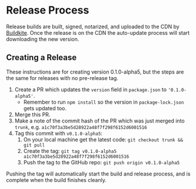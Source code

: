 # Release Process

Release builds are built, signed, notarized, and uploaded to the CDN by [Buildkite](https://buildkite.com/automattic/studio).
Once the release is on the CDN the auto-update process will start downloading the new version.

## Creating a Release

These instructions are for creating version 0.1.0-alpha5, but the steps are the same for releases with no pre-release tag.

1. Create a PR which updates the `version` field in `package.json` to `'0.1.0-alpha5'`.
   - Remember to run `npm install` so the version in `package-lock.json` gets updated too.
2. Merge this PR.
3. Make a note of the commit hash of the PR which was just merged into `trunk`, e.g. `a1c70f3a3be5d28922a48f7f298f6152d6001516`
4. Tag this commit with `v0.1.0-alpha5`:
   1. On your local machine get the latest code: `git checkout trunk && git pull`
   2. Create the tag: `git tag v0.1.0-alpha5 a1c70f3a3be5d28922a48f7f298f6152d6001516`
   3. Push the tag to the GitHub repo: `git push origin v0.1.0-alpha5`

Pushing the tag will automatically start the build and release process, and is complete when the build finishes cleanly.
